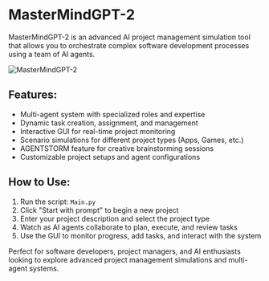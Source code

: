 # MasterMindGPT-2
MasterMindGPT-2 is an advanced AI project management simulation tool that allows you to orchestrate complex software development processes using a team of AI agents.

![MasterMindGPT-2](images/mastermindgpt2git.png)


## Features:

- Multi-agent system with specialized roles and expertise
- Dynamic task creation, assignment, and management
- Interactive GUI for real-time project monitoring
- Scenario simulations for different project types (Apps, Games, etc.)
- AGENTSTORM feature for creative brainstorming sessions
- Customizable project setups and agent configurations

## How to Use:

1. Run the script: `Main.py`
2. Click "Start with prompt" to begin a new project
3. Enter your project description and select the project type
4. Watch as AI agents collaborate to plan, execute, and review tasks
5. Use the GUI to monitor progress, add tasks, and interact with the system

Perfect for software developers, project managers, and AI enthusiasts looking to explore advanced project management simulations and multi-agent systems.
